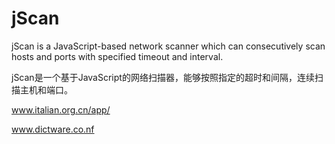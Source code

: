 # jScan

jScan is a JavaScript-based network scanner which can consecutively scan hosts and ports with specified timeout and interval.

jScan是一个基于JavaScript的网络扫描器，能够按照指定的超时和间隔，连续扫描主机和端口。

www.italian.org.cn/app/

www.dictware.co.nf
